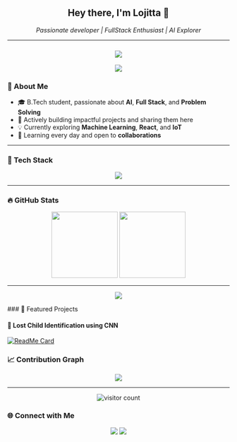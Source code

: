 <!-- 👋 Animated Intro -->
<h2 align="center">Hey there, I'm Lojitta 👋</h2>
<p align="center">
  <em>Passionate developer | FullStack Enthusiast | AI Explorer</em>
</p>

---
<h3 align="center">
  <img src="https://readme-typing-svg.herokuapp.com?font=Fira+Code&pause=1000&color=F7B3D4&center=true&vCenter=true&width=435&lines=Passionate+Developer;Python+%7C+ML+%7C+AI+Explorer;Always+learning+new+things" />
</h3>
<p align="center">
  <img src="https://github-profile-trophy.vercel.app/?username=Lojitta&theme=flat&row=1&margin-w=15&no-frame=true&no-bg=true"/>
</p>

### 🧠 About Me
- 🎓 B.Tech student, passionate about **AI**, **Full Stack**, and **Problem Solving**
- 💼 Actively building impactful projects and sharing them here
- 💡 Currently exploring **Machine Learning**, **React**, and **IoT**
- 🌱 Learning every day and open to **collaborations**

---

### 🚀 Tech Stack
<p align="center">
  <img src="https://skillicons.dev/icons?i=python,java,html,css,js,react,nodejs,mysql,git,github,vscode&perline=6" />
</p>

---

### 🔥 GitHub Stats
<p align="center">
  <img src="https://github-readme-stats.vercel.app/api?username=Lojitta&show_icons=true&theme=calm" height="150"/>
  <img src="https://github-readme-stats.vercel.app/api/top-langs/?username=Lojitta&layout=compact&theme=calm" height="150"/>
</p>

---
<p align="center">
  <img src="https://github-readme-streak-stats.herokuapp.com/?user=Lojitta&theme=calm" />
</p>
### 🚨 Featured Projects

#### 🧠 Lost Child Identification using CNN
[![ReadMe Card](https://github-readme-stats.vercel.app/api/pin/?username=Lojitta&repo=Lost-Child-Identification&theme=calm)](https://github.com/Lojitta/Lost-Child-Identification)


### 📈 Contribution Graph
<p align="center">
  <img src="https://github-readme-activity-graph.vercel.app/graph?username=Lojitta&theme=react-dark&area=true" />
</p>

---
<p align="center">
  <img src="https://komarev.com/ghpvc/?username=Lojitta&style=flat-square&color=blue" alt="visitor count"/>
</p>


### 🌐 Connect with Me
<p align="center">
  <a href="www.linkedin.com/in/lojitta-r"><img src="https://img.shields.io/badge/LinkedIn-blue?logo=linkedin&style=for-the-badge"></a>
  <a href="mailto:lojitta.12@gmail.com"><img src="https://img.shields.io/badge/Gmail-red?logo=gmail&style=for-the-badge"></a>
</p>


<!---
Lojitta/Lojitta is a ✨ special ✨ repository because its `README.md` (this file) appears on your GitHub profile.
You can click the Preview link to take a look at your changes.
--->
